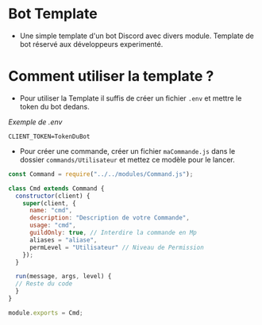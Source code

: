 # Bot Template
- Une simple template d'un bot Discord avec divers module. Template de bot réservé aux développeurs experimenté.

# Comment utiliser la template ?
- Pour utiliser la Template il suffis de créer un fichier `.env` et mettre le token du bot dedans.

*Exemple de .env*

`CLIENT_TOKEN=TokenDuBot`
- Pour créer une commande, créer un fichier `maCommande.js` dans le dossier `commands/Utilisateur` et mettez ce modèle pour le lancer.
```js
const Command = require("../../modules/Command.js");

class Cmd extends Command {
  constructor(client) {
    super(client, {
      name: "cmd",
      description: "Description de votre Commande",
      usage: "cmd",
      guildOnly: true, // Interdire la commande en Mp
      aliases = "aliase",
      permLevel = "Utilisateur" // Niveau de Permission
    });
  }

  run(message, args, level) {
  // Reste du code
  }
}

module.exports = Cmd;
```
